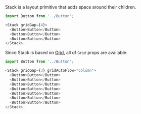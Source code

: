 Stack is a layout primitive that adds space around their children.

```javascript
import Button from '../Button';

<Stack gridGap={4}>
  <Button>Button</Button>
  <Button>Button</Button>
  <Button>Button</Button>
</Stack>;
```

Since Stack is based on [Grid](/#/Primitives?id=grid), all of `Grid` props are
available:

```javascript
import Button from '../Button';

<Stack gridGap={3} gridAutoFlow="column">
  <Button>Button</Button>
  <Button>Button</Button>
  <Button>Button</Button>
  <Button>Button</Button>
  <Button>Button</Button>
  <Button>Button</Button>
  <Button>Button</Button>
</Stack>;
```
